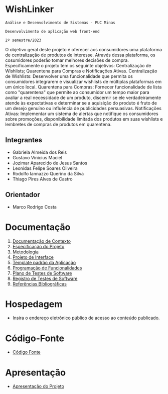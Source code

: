# WishLinker

`Análise e Desenvolvimento de Sistemas - PUC Minas`

`Desenvolvimento de aplicação web front-end`

`2º semestre/2023`

O objetivo geral deste projeto é oferecer aos consumidores uma plataforma de centralização de produtos de interesse. Através dessa plataforma, os cosumidores poderão tomar melhores decisões de compra. Especificamente o projeto tem os seguinte objetivos: Centralização de Wishlists; Quarentena para Compras e Notificações Ativas.
Centralização de Wishlists: Desenvolver uma funcionalidade que permita os consumidores integrarem e visualizar wishlists de múltiplas plataformas em um único local. 
Quarentena para Compras: Fornecer funcionalidade de lista como "quarentena" que permite ao consumidor um tempo maior para avaliar a real necessidade de um produto, discernir se ele verdadeiramente atende às expectativas e determinar se a aquisição do produto é fruto de um desejo genuíno ou influência de publicidades persuasivas. 
Notificações Ativas: Implementar um sistema de alertas que notifique os consumidores sobre promoções, disponibilidade limitada dos produtos em suas wishlists e lembretes de compras de produtos em quarentena. 


## Integrantes

* Gabriela Almeida dos Reis
* Gustavo Vinicius Maciel
* Jozimar Aparecido de Jesus Santos
* Leonidas Felipe Soares Oliveira
* Rodolfo Iannazzo Querino da Silva
* Thiago Pires Alves de Castro

## Orientador

* Marco Rodrigo Costa

# Documentação

<ol>
<li><a href="documentos/01-Documentação de Contexto.md"> Documentação de Contexto</a></li>
<li><a href="documentos/02-Especificação do Projeto.md"> Especificação do Projeto</a></li>
<li><a href="documentos/03-Metodologia.md"> Metodologia</a></li>
<li><a href="documentos/04-Projeto de Interface.md"> Projeto de Interface</a></li>
<li><a href="documentos/05-Template padrão da Aplicação.md"> Template padrão da Aplicação</a></li>
<li><a href="documentos/06-Programação de Funcionalidades.md"> Programação de Funcionalidades</a></li>
<li><a href="documentos/07-Plano de Testes de Software.md"> Plano de Testes de Software</a></li>
<li><a href="documentos/08-Registro de Testes de Software.md"> Registro de Testes de Software</a></li>
<li><a href="documentos/09-Referências.md"> Referências Bibliográficas</a></li>
</ol>

# Hospedagem

* Insira o endereço eletrônico público de acesso ao conteúdo publicado. 

# Código-Fonte

* <a href="codigo-fonte/README.md">Código Fonte</a>

# Apresentação

* <a href="apresentacao/README.md">Apresentação do Projeto</a>
